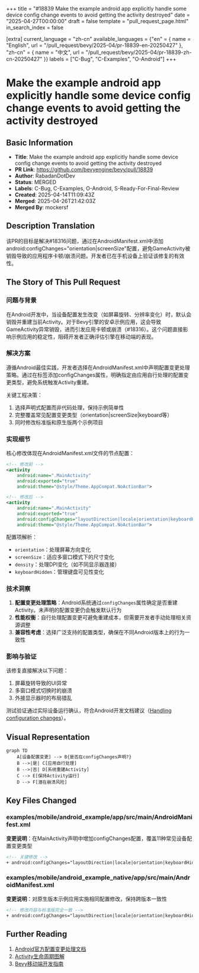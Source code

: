 +++
title = "#18839 Make the example android app explicitly handle some device config change events to avoid getting the activity destroyed"
date = "2025-04-27T00:00:00"
draft = false
template = "pull_request_page.html"
in_search_index = false

[extra]
current_language = "zh-cn"
available_languages = {"en" = { name = "English", url = "/pull_request/bevy/2025-04/pr-18839-en-20250427" }, "zh-cn" = { name = "中文", url = "/pull_request/bevy/2025-04/pr-18839-zh-cn-20250427" }}
labels = ["C-Bug", "C-Examples", "O-Android"]
+++

# Make the example android app explicitly handle some device config change events to avoid getting the activity destroyed

## Basic Information
- **Title**: Make the example android app explicitly handle some device config change events to avoid getting the activity destroyed
- **PR Link**: https://github.com/bevyengine/bevy/pull/18839
- **Author**: RabadanDotDev
- **Status**: MERGED
- **Labels**: C-Bug, C-Examples, O-Android, S-Ready-For-Final-Review
- **Created**: 2025-04-14T11:09:43Z
- **Merged**: 2025-04-26T21:42:03Z
- **Merged By**: mockersf

## Description Translation
该PR的目标是解决#18316问题，通过在AndroidManifest.xml中添加android:configChanges="orientation|screenSize"配置，避免GameActivity被销毁导致的应用程序卡顿/崩溃问题。开发者已在手机设备上验证该修复的有效性。

## The Story of This Pull Request

### 问题与背景
在Android开发中，当设备配置发生改变（如屏幕旋转、分辨率变化）时，默认会销毁并重建当前Activity。对于Bevy引擎的安卓示例应用，这会导致GameActivity异常销毁，进而引发应用卡顿或崩溃（#18316）。这个问题直接影响示例应用的稳定性，阻碍开发者正确评估引擎在移动端的表现。

### 解决方案
遵循Android最佳实践，开发者选择在AndroidManifest.xml中声明配置变更处理策略。通过在<activity>标签添加configChanges属性，明确指定由应用自行处理的配置变更类型，避免系统触发Activity重建。

关键工程决策：
1. 选择声明式配置而非代码处理，保持示例简单性
2. 完整覆盖常见配置变更类型（orientation|screenSize|keyboard等）
3. 同时修改标准版和原生版两个示例项目

### 实现细节
核心修改体现在AndroidManifest.xml文件的<activity>节点配置：

```xml
<!-- 修改前 -->
<activity
    android:name=".MainActivity"
    android:exported="true"
    android:theme="@style/Theme.AppCompat.NoActionBar">

<!-- 修改后 -->
<activity
    android:name=".MainActivity"
    android:exported="true"
    android:configChanges="layoutDirection|locale|orientation|keyboardHidden|screenSize|smallestScreenSize|density|keyboard|navigation|screenLayout|uiMode"
    android:theme="@style/Theme.AppCompat.NoActionBar">
```

配置项解析：
- `orientation`：处理屏幕方向变化
- `screenSize`：适应多窗口模式下的尺寸变化
- `density`：处理DPI变化（如不同显示器连接）
- `keyboardHidden`：管理键盘可见性变化

### 技术洞察
1. **配置变更处理策略**：Android系统通过`configChanges`属性确定是否重建Activity。未声明的配置变更仍会触发默认行为
2. **性能权衡**：自行处理配置变更可避免重建成本，但需要开发者手动处理相关资源调整
3. **兼容性考虑**：选择广泛支持的配置类型，确保在不同Android版本上的行为一致性

### 影响与验证
该修复直接解决以下问题：
1. 屏幕旋转导致的UI异常
2. 多窗口模式切换时的崩溃
3. 外接显示器时的布局错乱

测试验证通过实际设备运行确认，符合Android开发文档建议（[Handling configuration changes](https://developer.android.com/guide/topics/resources/runtime-changes)）。

## Visual Representation

```mermaid
graph TD
    A[设备配置变更] --> B{是否在configChanges声明?}
    B -->|是| C[应用自行处理]
    B -->|否| D[系统重建Activity]
    C --> E[保持Activity运行]
    D --> F[潜在崩溃风险]
```

## Key Files Changed

### examples/mobile/android_example/app/src/main/AndroidManifest.xml
**变更说明**：在MainActivity声明中增加configChanges配置，覆盖11种常见设备配置变更类型

```xml
<!-- 关键修改 -->
+ android:configChanges="layoutDirection|locale|orientation|keyboardHidden|screenSize|smallestScreenSize|density|keyboard|navigation|screenLayout|uiMode"
```

### examples/mobile/android_example_native/app/src/main/AndroidManifest.xml
**变更说明**：对原生版本示例应用实施相同配置修改，保持跨版本一致性

```xml
<!-- 修改内容与标准版完全一致 -->
+ android:configChanges="layoutDirection|locale|orientation|keyboardHidden|screenSize|smallestScreenSize|density|keyboard|navigation|screenLayout|uiMode"
```

## Further Reading
1. [Android官方配置变更处理文档](https://developer.android.com/guide/topics/resources/runtime-changes)
2. [Activity生命周期图解](https://developer.android.com/guide/components/activities/activity-lifecycle)
3. [Bevy移动端开发指南](https://bevyengine.org/learn/book/getting-started/platform-specific/android/)